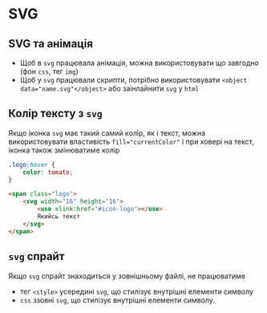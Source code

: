 # SVG

## SVG та анімація

-   Щоб в `svg` працювала анімація, можна використовувати що завгодно (фон `css`, тег `img`)
-   Щоб у `svg` працювали скрипти, потрібно використовувати `<object data="name.svg"</object>` або заінлайнити `svg` у `html`

## Колір тексту з `svg`

Якщо іконка `svg` має такий самий колір, як і текст, можна використовувати властивість `fill="currentColor"` і при ховері на текст, іконка також змінюватиме колір

```css
.logo:hover {
    color: tomato;
}
```

```html
<span class="logo">
    <svg width="16" height="16">
        <use xlink:href="#icon-logo"></use>
        Якийсь текст
    </svg>
</span>
```

## `svg` спрайт

Якщо `svg` спрайт знаходиться у зовнішньому файлі, не працюватиме

-   тег `<style>` усередині `svg`, що стилізує внутрішні елементи символу
-   `css` ззовні `svg`, що стилізує внутрішні елементи символу.
